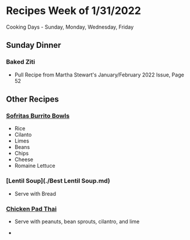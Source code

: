 # Recipes Week of 1/31/2022

Cooking Days - Sunday, Monday, Wednesday, Friday 

## Sunday Dinner

### Baked Ziti

 - Pull Recipe from Martha Stewart's January/February 2022 Issue, Page 52

## Other Recipes

### [Sofritas Burrito Bowls](./sofritas.md)

- Rice 
- Cilanto
- Limes
- Beans
- Chips
- Cheese
- Romaine Lettuce

### [Lentil Soup](./Best Lentil Soup.md)

- Serve with Bread

### [Chicken Pad Thai](./padthai.md)

- Serve with peanuts, bean sprouts, cilantro, and lime

- 